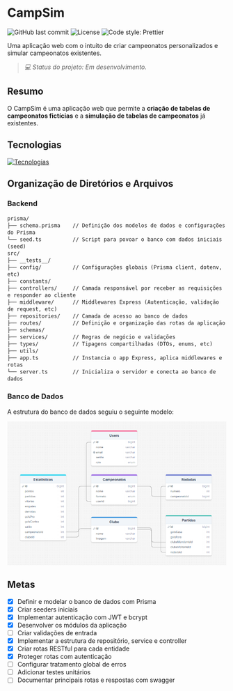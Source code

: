 # CampSim
![GitHub last commit](https://img.shields.io/github/last-commit/Suricato-Conquistador/CampSim)
![License](https://img.shields.io/github/license/Suricato-Conquistador/CampSim)
![Code style: Prettier](https://img.shields.io/badge/code_style-prettier-ff69b4.svg?logo=prettier)

Uma aplicação web com o intuito de criar campeonatos personalizados e simular campeonatos existentes.

>_💻 Status do projeto: Em desenvolvimento._

## Resumo
O CampSim é uma aplicação web que permite a **criação de tabelas de campeonatos fictícias** e a **simulação de tabelas de campeonatos** já existentes.

## Tecnologias
[![Tecnologias](https://skillicons.dev/icons?i=ts,prisma,express,postgres)]([https://skillicons.dev](https://skillicons.dev))

<!-- 
![GitHub issues](https://img.shields.io/github/issues/Suricato-Conquistador/CampSim)
![GitHub pull requests](https://img.shields.io/github/issues-pr/Suricato-Conquistador/CampSim)

## Instalação
## Uso

## API - Swagger

## Versionamento
-->

## Organização de Diretórios e Arquivos

### Backend

```
prisma/
├── schema.prisma    // Definição dos modelos de dados e configurações do Prisma
└── seed.ts          // Script para povoar o banco com dados iniciais (seed)
src/
├── __tests__/      
├── config/          // Configurações globais (Prisma client, dotenv, etc)
├── constants/       
├── controllers/     // Camada responsável por receber as requisições e responder ao cliente
├── middleware/      // Middlewares Express (Autenticação, validação de request, etc)
├── repositories/    // Camada de acesso ao banco de dados
├── routes/          // Definição e organização das rotas da aplicação
├── schemas/
├── services/        // Regras de negócio e validações
├── types/           // Tipagens compartilhadas (DTOs, enums, etc)
├── utils/
├── app.ts           // Instancia o app Express, aplica middlewares e rotas
└── server.ts        // Inicializa o servidor e conecta ao banco de dados
```

### Banco de Dados

A estrutura do banco de dados seguiu o seguinte modelo:

![Modelo Logico](./docs/LogicModel.PNG)

## Metas
- [X] Definir e modelar o banco de dados com Prisma
- [X] Criar seeders iniciais
- [X] Implementar autenticação com JWT e bcrypt
- [X] Desenvolver os módulos da aplicação
- [ ] Criar validações de entrada
- [X] Implementar a estrutura de repositório, service e controller
- [X] Criar rotas RESTful para cada entidade
- [X] Proteger rotas com autenticação
- [ ] Configurar tratamento global de erros
- [ ] Adicionar testes unitários
- [ ] Documentar principais rotas e respostas com swagger
